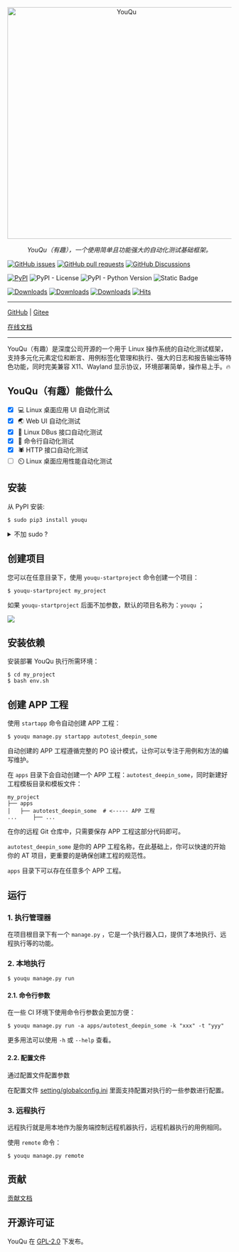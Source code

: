 <p align="center">
  <a href="https://linuxdeepin.github.io/youqu">
    <img src="./docs/assets/logo.png" width="520" alt="YouQu">
  </a>
</p>
<p align="center">
    <em>YouQu（有趣），一个使用简单且功能强大的自动化测试基础框架。</em>
</p>




[![GitHub issues](https://img.shields.io/github/issues/linuxdeepin/youqu?color=%23F79431)](https://github.com/linuxdeepin/youqu/issues)
[![GitHub pull requests](https://img.shields.io/github/issues-pr/linuxdeepin/youqu?color=%23F79431)](https://github.com/linuxdeepin/youqu/pulls)
[![GitHub Discussions](https://img.shields.io/github/discussions/linuxdeepin/youqu?color=%23F79431)](https://github.com/linuxdeepin/youqu/discussions)

[![PyPI](https://img.shields.io/pypi/v/youqu?style=flat&logo=github&link=https%3A%2F%2Fpypi.org%2Fproject%2Fyouqu%2F&color=%23F79431)](https://pypi.org/project/youqu/)
![PyPI - License](https://img.shields.io/pypi/l/youqu?color=%23F79431)
![PyPI - Python Version](https://img.shields.io/pypi/pyversions/youqu?color=%23F79431)
![Static Badge](https://img.shields.io/badge/UOS%2FDeepin/Ubuntu/Debian-Platform?style=flat&label=OS&color=%23F79431)

[![Downloads](https://static.pepy.tech/badge/youqu/week)](https://pepy.tech/project/youqu)
[![Downloads](https://static.pepy.tech/badge/youqu/month)](https://pepy.tech/project/youqu)
[![Downloads](https://static.pepy.tech/badge/youqu)](https://pepy.tech/project/youqu)
[![Hits](https://hits.sh/github.com/linuxdeepin/youqu.svg?style=flat&label=Github_Hits&color=blue)](https://github.com/linuxdeepin/youqu)

---

<a href="https://github.com/linuxdeepin/youqu" target="_blank">GitHub</a> | <a href="https://gitee.com/deepin-community/youqu" target="_blank">Gitee</a>

<a href="https://linuxdeepin.github.io/youqu" target="_blank">在线文档</a>

---

YouQu（有趣）是深度公司开源的一个用于 Linux 操作系统的自动化测试框架，支持多元化元素定位和断言、用例标签化管理和执行、强大的日志和报告输出等特色功能，同时完美兼容 X11、Wayland 显示协议，环境部署简单，操作易上手。🔥

## YouQu（有趣）能做什么

- [x] 💻 Linux 桌面应用 UI 自动化测试
- [x] 🌏 Web UI 自动化测试
- [x] 🚌 Linux DBus 接口自动化测试
- [x] 🚀 命令行自动化测试
- [x] 🕷️ HTTP 接口自动化测试
- [ ] ⏲️ Linux 桌面应用性能自动化测试

## 安装

从 PyPI 安装:


```shell
$ sudo pip3 install youqu
```

<details> 
<summary>不加 sudo ?</summary> 
<pre>
其实不加 sudo 也是可以的：<br>
  pip3 install youqu<br>
但某些情况下可能出现 youqu-startproject 命令无法使用，这是因为不加 sudo 时，安装包路径是在 $HOME/.local/lib/pythonX.X/site-packages，而此路径可能不在环境变量（PATH）中，您可以通过添加环境变量的方式使用 youqu-startproject 命令：<br>
  export PATH=$PATH:$HOME/.local/lib/pythonX.X/site-packages<br>
</pre>
</details>

## 创建项目

您可以在任意目录下，使用 `youqu-startproject` 命令创建一个项目：

```shell
$ youqu-startproject my_project
```

如果 `youqu-startproject` 后面不加参数，默认的项目名称为：`youqu` ；

![](./docs/assets/install.gif)

## 安装依赖

安装部署 YouQu 执行所需环境： 

```shell
$ cd my_project
$ bash env.sh
```

## 创建 APP 工程

使用 `startapp` 命令自动创建 APP 工程：

```shell
$ youqu manage.py startapp autotest_deepin_some
```

自动创建的 APP 工程遵循完整的 PO 设计模式，让你可以专注于用例和方法的编写维护。

在 `apps` 目录下会自动创建一个 APP 工程：`autotest_deepin_some`，同时新建好工程模板目录和模板文件：

```shell
my_project
├── apps
│   ├── autotest_deepin_some  # <----- APP 工程
...     ├── ...
```

在你的远程 Git 仓库中，只需要保存 APP 工程这部分代码即可。

`autotest_deepin_some` 是你的  APP 工程名称，在此基础上，你可以快速的开始你的 AT 项目，更重要的是确保创建工程的规范性。

`apps` 目录下可以存在任意多个 APP 工程。

运行
-------

### 1. 执行管理器

在项目根目录下有一个 `manage.py` ，它是一个执行器入口，提供了本地执行、远程执行等的功能。

### 2. 本地执行


```shell
$ youqu manage.py run
```

#### 2.1. 命令行参数

在一些 CI 环境下使用命令行参数会更加方便：


```shell
$ youqu manage.py run -a apps/autotest_deepin_some -k "xxx" -t "yyy"
```

更多用法可以使用 `-h` 或 `--help` 查看。

#### 2.2. 配置文件

通过配置文件配置参数

在配置文件 [setting/globalconfig.ini](https://github.com/linuxdeepin/youqu/blob/master/setting/globalconfig.ini)  里面支持配置对执行的一些参数进行配置。

### 3. 远程执行

远程执行就是用本地作为服务端控制远程机器执行，远程机器执行的用例相同。

使用 `remote` 命令：


```shell
$ youqu manage.py remote
```

## 贡献

[贡献文档](https://github.com/linuxdeepin/youqu/blob/master/CONTRIBUTING.md) 


## 开源许可证

YouQu 在 [GPL-2.0](https://github.com/linuxdeepin/youqu/blob/master/LICENSE) 下发布。
